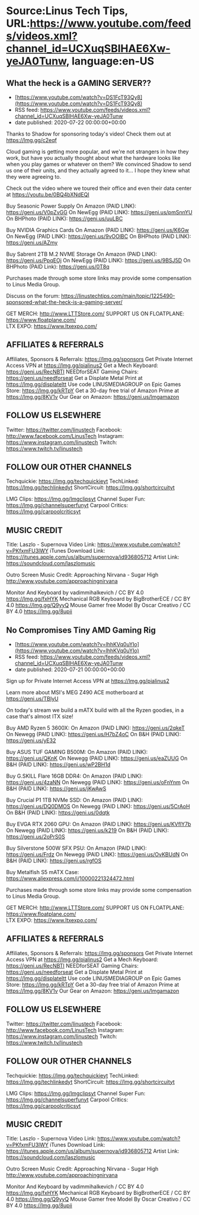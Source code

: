 # Source:Linus Tech Tips, URL:https://www.youtube.com/feeds/videos.xml?channel_id=UCXuqSBlHAE6Xw-yeJA0Tunw, language:en-US

## What the heck is a GAMING SERVER??
 - [https://www.youtube.com/watch?v=DS1FcT93Qy8](https://www.youtube.com/watch?v=DS1FcT93Qy8)
 - RSS feed: https://www.youtube.com/feeds/videos.xml?channel_id=UCXuqSBlHAE6Xw-yeJA0Tunw
 - date published: 2020-07-22 00:00:00+00:00

Thanks to Shadow for sponsoring today's video! Check them out at https://lmg.gg/c2eqf

Cloud gaming is getting more popular, and we're not strangers in how they work, but have you actually thought about what the hardware looks like when you play games or whatever on them? We convinced Shadow to send us one of their units, and they actually agreed to it... I hope they knew what they were agreeing to. 

Check out the video where we toured their office and even their data center at https://youtu.be/0BQ4bXNdEQI

Buy Seasonic Power Supply
On Amazon (PAID LINK): https://geni.us/V0pZvGG
On NewEgg (PAID LINK): https://geni.us/pmSnnYU
On BHPhoto (PAID LINK): https://geni.us/uuLBC

Buy NVIDIA Graphics Cards
On Amazon (PAID LINK): https://geni.us/K6Gw
On NewEgg (PAID LINK): https://geni.us/9vOOlBC
On BHPhoto (PAID LINK): https://geni.us/AZmy

Buy Sabrent 2TB M.2 NVME Storage
On Amazon (PAID LINK): https://geni.us/PpqEOj
On NewEgg (PAID LINK): https://geni.us/9BSJ5D
On BHPhoto (PAID Link): https://geni.us/0T8q

Purchases made through some store links may provide some compensation to Linus Media Group.

Discuss on the forum: https://linustechtips.com/main/topic/1225490-sponsored-what-the-heck-is-a-gaming-server/

GET MERCH: http://www.LTTStore.com/
SUPPORT US ON FLOATPLANE: https://www.floatplane.com/  
LTX EXPO: https://www.ltxexpo.com/   

AFFILIATES & REFERRALS
---------------------------------------------------
Affiliates, Sponsors & Referrals: https://lmg.gg/sponsors
Get Private Internet Access VPN at https://lmg.gg/pialinus2
Get a Mech Keyboard: https://geni.us/RecNBTI
NEEDforSEAT Gaming Chairs: https://geni.us/needforseat
Get a Displate Metal Print at https://lmg.gg/displateltt
Use code LINUSMEDIAGROUP on Epic Games Store: https://lmg.gg/kRTpY
Get a 30-day free trial of Amazon Prime at https://lmg.gg/8KV1v
Our Gear on Amazon: https://geni.us/lmgamazon
 
FOLLOW US ELSEWHERE
---------------------------------------------------  
Twitter: https://twitter.com/linustech
Facebook: http://www.facebook.com/LinusTech
Instagram: https://www.instagram.com/linustech
Twitch: https://www.twitch.tv/linustech

FOLLOW OUR OTHER CHANNELS
---------------------------------------------------  
Techquickie: https://lmg.gg/techquickieyt
TechLinked: https://lmg.gg/techlinkedyt
ShortCircuit: https://lmg.gg/shortcircuityt

LMG Clips: https://lmg.gg/lmgclipsyt
Channel Super Fun: https://lmg.gg/channelsuperfunyt
Carpool Critics: https://lmg.gg/carpoolcriticsyt

MUSIC CREDIT
---------------------------------------------------  
Title: Laszlo - Supernova
Video Link: https://www.youtube.com/watch?v=PKfxmFU3lWY
iTunes Download Link: https://itunes.apple.com/us/album/supernova/id936805712
Artist Link: https://soundcloud.com/laszlomusic

Outro Screen Music Credit: Approaching Nirvana - Sugar High http://www.youtube.com/approachingnirvana

Monitor And Keyboard by vadimmihalkevich / CC BY 4.0 https://lmg.gg/fxHYK 
Mechanical RGB Keyboard by BigBrotherECE / CC BY 4.0 https://lmg.gg/Q9yyQ 
Mouse Gamer free Model By Oscar Creativo / CC BY 4.0 https://lmg.gg/8upii

## No Compromises Tiny AMD Gaming Rig
 - [https://www.youtube.com/watch?v=lhhKVq0uYIo](https://www.youtube.com/watch?v=lhhKVq0uYIo)
 - RSS feed: https://www.youtube.com/feeds/videos.xml?channel_id=UCXuqSBlHAE6Xw-yeJA0Tunw
 - date published: 2020-07-21 00:00:00+00:00

Sign up for Private Internet Access VPN at https://lmg.gg/pialinus2

Learn more about MSI's MEG Z490 ACE motherboard at https://geni.us/TBIyU

On today's stream we build a mATX build with all the Ryzen goodies, in a case that's almost ITX size!

Buy AMD Ryzen 5 3600X:
On Amazon (PAID LINK): https://geni.us/2qkeT
On Newegg (PAID LINK): https://geni.us/H7bZ4oC
On B&H (PAID LINK): https://geni.us/yE32

Buy ASUS TUF GAMING B500M:
On Amazon (PAID LINK): https://geni.us/QKnK
On Newegg (PAID LINK): https://geni.us/eaZUUG
On B&H (PAID LINK): https://geni.us/wP2BH1d

Buy G.SKILL Flare 16GB DDR4:
On Amazon (PAID LINK): https://geni.us/4zaNN
On Newegg (PAID LINK): https://geni.us/oFnYnm
On B&H (PAID LINK): https://geni.us/jKwAwS

Buy Crucial P1 1TB NVMe SSD:
On Amazon (PAID LINK): https://geni.us/DQ0DMOS
On Newegg (PAID LINK): https://geni.us/5CrAoH
On B&H (PAID LINK): https://geni.us/0dqtk

Buy EVGA RTX 2060 GPU:
On Amazon (PAID LINK): https://geni.us/KVflY7b
On Newegg (PAID LINK): https://geni.us/k219
On B&H (PAID LINK): https://geni.us/2oPrS0S

Buy Silverstone 500W SFX PSU:
On Amazon (PAID LINK): https://geni.us/Frdz
On Newegg (PAID LINK): https://geni.us/OvKBUdN
On B&H (PAID LINK): https://geni.us/rgfOS

Buy Metalfish S5 mATX Case: https://www.aliexpress.com/i/10000221324472.html

Purchases made through some store links may provide some compensation to Linus Media Group.

GET MERCH: http://www.LTTStore.com/
SUPPORT US ON FLOATPLANE: https://www.floatplane.com/  
LTX EXPO: https://www.ltxexpo.com/   

AFFILIATES & REFERRALS
---------------------------------------------------
Affiliates, Sponsors & Referrals: https://lmg.gg/sponsors
Get Private Internet Access VPN at https://lmg.gg/pialinus2
Get a Mech Keyboard: https://geni.us/RecNBTI
NEEDforSEAT Gaming Chairs: https://geni.us/needforseat
Get a Displate Metal Print at https://lmg.gg/displateltt
Use code LINUSMEDIAGROUP on Epic Games Store: https://lmg.gg/kRTpY
Get a 30-day free trial of Amazon Prime at https://lmg.gg/8KV1v
Our Gear on Amazon: https://geni.us/lmgamazon
 
FOLLOW US ELSEWHERE
---------------------------------------------------  
Twitter: https://twitter.com/linustech
Facebook: http://www.facebook.com/LinusTech
Instagram: https://www.instagram.com/linustech
Twitch: https://www.twitch.tv/linustech

FOLLOW OUR OTHER CHANNELS
---------------------------------------------------  
Techquickie: https://lmg.gg/techquickieyt
TechLinked: https://lmg.gg/techlinkedyt
ShortCircuit: https://lmg.gg/shortcircuityt

LMG Clips: https://lmg.gg/lmgclipsyt
Channel Super Fun: https://lmg.gg/channelsuperfunyt
Carpool Critics: https://lmg.gg/carpoolcriticsyt

MUSIC CREDIT
---------------------------------------------------  
Title: Laszlo - Supernova
Video Link: https://www.youtube.com/watch?v=PKfxmFU3lWY
iTunes Download Link: https://itunes.apple.com/us/album/supernova/id936805712
Artist Link: https://soundcloud.com/laszlomusic

Outro Screen Music Credit: Approaching Nirvana - Sugar High http://www.youtube.com/approachingnirvana

Monitor And Keyboard by vadimmihalkevich / CC BY 4.0 https://lmg.gg/fxHYK 
Mechanical RGB Keyboard by BigBrotherECE / CC BY 4.0 https://lmg.gg/Q9yyQ 
Mouse Gamer free Model By Oscar Creativo / CC BY 4.0 https://lmg.gg/8upii

